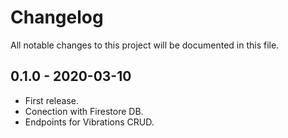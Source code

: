 # Changelog
All notable changes to this project will be documented in this file.

## 0.1.0 - 2020-03-10
- First release.
- Conection with Firestore DB.
- Endpoints for Vibrations CRUD.
